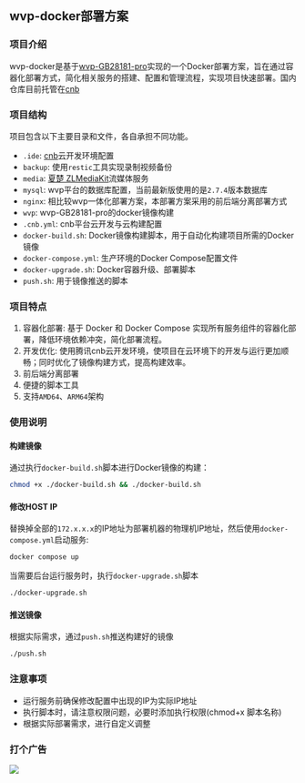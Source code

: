 ## wvp-docker部署方案

### 项目介绍

wvp-docker是基于[wvp-GB28181-pro](https://github.com/648540858/wvp-GB28181-pro)实现的一个Docker部署方案，旨在通过容器化部署方式，简化相关服务的搭建、配置和管理流程，实现项目快速部署。国内仓库目前托管在[cnb](https://cnb.cool/polaris-tian/wvp-docker)


### 项目结构

项目包含以下主要目录和文件，各自承担不同功能。

- `.ide`: [cnb](cnb.cool)云开发环境配置
- `backup`: 使用`restic`工具实现录制视频备份
- `media`: [夏楚 ZLMediaKit](https://github.com/ZLMediaKit/ZLMediaKit)流媒体服务
- `mysql`: wvp平台的数据库配置，当前最新版使用的是`2.7.4`版本数据库
- `nginx`: 相比较wvp一体化部署方案，本部署方案采用的前后端分离部署方式
- `wvp`: wvp-GB28181-pro的docker镜像构建
- `.cnb.yml`: cnb平台云开发与云构建配置
- `docker-build.sh`: Docker镜像构建脚本，用于自动化构建项目所需的Docker镜像
- `docker-compose.yml`: 生产环境的Docker Compose配置文件
- `docker-upgrade.sh`: Docker容器升级、部署脚本
- `push.sh`: 用于镜像推送的脚本

### 项目特点

1. 容器化部署: 基于 Docker 和 Docker Compose 实现所有服务组件的容器化部署，降低环境依赖冲突，简化部署流程。
2. 开发优化: 使用腾讯cnb云开发环境，使项目在云环境下的开发与运行更加顺畅；同时优化了镜像构建方式，提高构建效率。
3. 前后端分离部署
4. 便捷的脚本工具
5. 支持`AMD64`、`ARM64`架构

### 使用说明

#### 构建镜像

通过执行`docker-build.sh`脚本进行Docker镜像的构建：

```bash
chmod +x ./docker-build.sh && ./docker-build.sh
```

#### 修改HOST IP

替换掉全部的`172.x.x.x`的IP地址为部署机器的物理机IP地址，然后使用`docker-compose.yml`启动服务:

```bash
docker compose up
```

当需要后台运行服务时，执行`docker-upgrade.sh`脚本

```bash
./docker-upgrade.sh
```

#### 推送镜像

根据实际需求，通过`push.sh`推送构建好的镜像

```bash
./push.sh
```

### 注意事项

- 运行服务前确保修改配置中出现的IP为实际IP地址
- 执行脚本时，请注意权限问题，必要时添加执行权限(chmod+x 脚本名称)
- 根据实际部署需求，进行自定义调整

### 打个广告

![](https://docs.cnb.cool/images/logo/Horizontal/Horizontal-Color-CN.png)